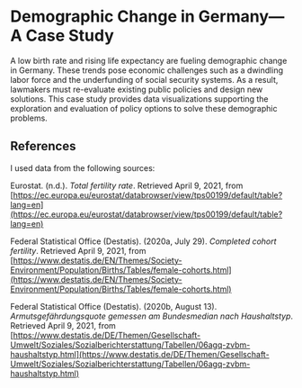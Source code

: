 # Demographic Change in Germany—A Case Study

A low birth rate and rising life expectancy are fueling demographic change in Germany. These trends pose economic challenges such as a dwindling labor force and the underfunding of social security systems. As a result, lawmakers must re-evaluate existing public policies and design new solutions. This case study provides data visualizations supporting the exploration and evaluation of policy options to solve these demographic problems.

## References

I used data from the following sources:

Eurostat. (n.d.). _Total fertility rate_. Retrieved April 9, 2021, from [https://ec.europa.eu/eurostat/databrowser/view/tps00199/default/table?lang=en](https://ec.europa.eu/eurostat/databrowser/view/tps00199/default/table?lang=en)

Federal Statistical Office (Destatis). (2020a, July 29). _Completed cohort fertility_. Retrieved April 9, 2021, from [https://www.destatis.de/EN/Themes/Society-Environment/Population/Births/Tables/female-cohorts.html](https://www.destatis.de/EN/Themes/Society-Environment/Population/Births/Tables/female-cohorts.html)

Federal Statistical Office (Destatis). (2020b, August 13). _Armutsgefährdungsquote gemessen am Bundesmedian nach Haushaltstyp_. Retrieved April 9, 2021, from [https://www.destatis.de/DE/Themen/Gesellschaft-Umwelt/Soziales/Sozialberichterstattung/Tabellen/06agq-zvbm-haushaltstyp.html](https://www.destatis.de/DE/Themen/Gesellschaft-Umwelt/Soziales/Sozialberichterstattung/Tabellen/06agq-zvbm-haushaltstyp.html)
